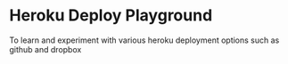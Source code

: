 # Heroku Deploy Playground

To learn and experiment with various heroku deployment options such as github and dropbox
